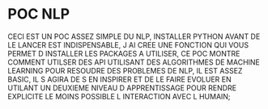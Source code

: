 # POC NLP
CECI EST UN POC ASSEZ SIMPLE DU NLP,
INSTALLER PYTHON AVANT DE LE LANCER EST INDISPENSABLE,
J AI CREE UNE FONCTION QUI VOUS PERMET D INSTALLER LES PACKAGES A UTILISER,
CE POC MONTRE COMMENT UTILSER DES API UTILISANT DES ALGORITHMES DE MACHINE LEARNING POUR RESOUDRE DES PROBLEMES DE NLP,
IL EST ASSEZ BASIC, IL S AGIRA DE S EN INSPIRER ET DE LE FAIRE EVOLUER EN UTILANT UN DEUXIEME NIVEAU D APPRENTISSAGE POUR RENDRE EXPLICITE LE MOINS POSSIBLE L INTERACTION AVEC L HUMAIN;
